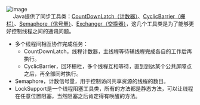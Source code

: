 


![image](http://182.92.69.8:8081/img/java/concurrent/concurrent-9.png)  
&emsp; Java提供了同步工具类：[CountDownLatch（计数器）](/docs/java/concurrent/CountDownLatch.md)、[CyclicBarrier（栅栏）](/docs/java/concurrent/CyclicBarrier.md)、[Semaphore（信号量）](/docs/java/concurrent/Semaphore.md)、[Exchanger（交换器）](/docs/java/concurrent/Exchanger.md)，这几个工具类是为了能够更好控制线程之间的通讯问题。  


* 多个线程间相互协作完成任务：  
    * CountDownLatch，线程计数器，主线程等待辅线程完成各自的工作后再执行。  
    * CyclicBarrier，回环栅栏，多个线程互相等待，直到到达某个公共屏障点之后，再全部同时执行。  
* Semaphore，计数信号量，用于控制访问共享资源的线程的数目。  
* LockSupport是一个线程阻塞工具类，所有的方法都是静态方法，可以让线程在任意位置阻塞，当然阻塞之后肯定得有唤醒的方法。 

<!--
浅谈 JUC 常用 4 大并发工具类！ 
https://mp.weixin.qq.com/s/bFFkmoAQ1MB_y7FSlfSLWw

并发工具类Phaser、Exchanger使用 
https://mp.weixin.qq.com/s/6evcGMWJ8VSNh-lmYJEbrQ

https://mp.weixin.qq.com/s/JCen6ppvWYNDnB5KCsrNEA
https://mp.weixin.qq.com/s/Ib8lpezEmfDDh3Dy4Q6iDA

java中如何模拟真正的同时并发请求？
https://www.cnblogs.com/yougewe/p/9745198.html

多线程进阶－CyclicBarrier 源码超详细解析，学到就赚到 
https://mp.weixin.qq.com/s/odsutVotjJjXFX4nAhb54w

java并发工具类
https://souche.yuque.com/beijing-myye7/dvgaei/ver0q9
-->